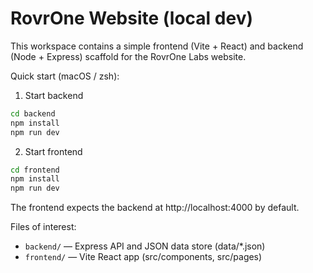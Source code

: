 # RovrOne Website (local dev)

This workspace contains a simple frontend (Vite + React) and backend (Node + Express) scaffold for the RovrOne Labs website.

Quick start (macOS / zsh):

1. Start backend

```bash
cd backend
npm install
npm run dev
```

2. Start frontend

```bash
cd frontend
npm install
npm run dev
```

The frontend expects the backend at http://localhost:4000 by default.

Files of interest:

- `backend/` — Express API and JSON data store (data/*.json)
- `frontend/` — Vite React app (src/components, src/pages)
